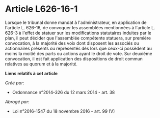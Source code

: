 # Article L626-16-1

Lorsque le tribunal donne mandat à l'administrateur, en application de l'article L. 626-16, de convoquer les assemblées
mentionnées à l'article L. 626-3 à l'effet de statuer sur les modifications statutaires induites par le plan, il peut décider
que l'assemblée compétente statuera, sur première convocation, à la majorité des voix dont disposent les associés ou
actionnaires présents ou représentés dès lors que ceux-ci possèdent au moins la moitié des parts ou actions ayant le droit de
vote. Sur deuxième convocation, il est fait application des dispositions de droit commun relatives au quorum et à la
majorité.

**Liens relatifs à cet article**

_Créé par_:

  - Ordonnance n°2014-326 du 12 mars 2014 - art. 38

_Abrogé par_:

  - Loi n°2016-1547 du 18 novembre 2016 - art. 99 (V)
